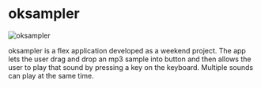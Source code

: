 # oksampler
![oksampler](http://cl.ly/3V28160j1L093E1h3906)

oksampler is a flex application developed as a weekend project. The app lets the user drag and drop an mp3 sample into button and then allows the user to play that sound by pressing a key on the keyboard. Multiple sounds can play at the same time.

